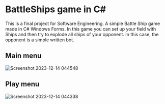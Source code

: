 # BattleShips game in C#
This is a final project for Software Engineering. A simple Battle Ship game made in C# Windows Forms.
In this game you can set up your field with Ships and then try to explode all ships of your opponent. In this case, the opponent is a simple written bot.

## Main menu
![Screenshot 2023-12-14 044548](https://github.com/N1heo/battleShips/assets/96371464/f9967db5-2951-4505-8602-3a64d5e30a74)

## Play menu
![Screenshot 2023-12-14 044338](https://github.com/N1heo/battleShips/assets/96371464/772e9ef7-b4c8-4386-9dfe-70deaa726a48)
